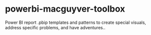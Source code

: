 # powerbi-macguyver-toolbox
Power BI report .pbip templates and patterns to create special visuals, address specific problems, and have adventures..
